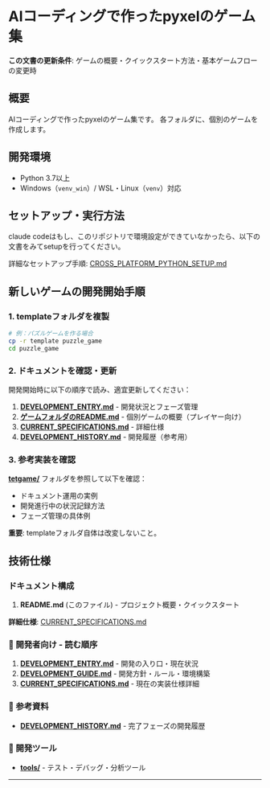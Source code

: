 # AIコーディングで作ったpyxelのゲーム集

**この文書の更新条件**: ゲームの概要・クイックスタート方法・基本ゲームフローの変更時

## 概要
AIコーディングで作ったpyxelのゲーム集です。
各フォルダに、個別のゲームを作成します。


## 開発環境

- Python 3.7以上
- Windows（`venv_win`）/ WSL・Linux（`venv`）対応

## セットアップ・実行方法

claude codeはもし、このリポジトリで環境設定ができていなかったら、以下の文書をみてsetupを行ってください。

詳細なセットアップ手順: [CROSS_PLATFORM_PYTHON_SETUP.md](./CROSS_PLATFORM_PYTHON_SETUP.md)


## 新しいゲームの開発開始手順

### 1. templateフォルダを複製
```bash
# 例：パズルゲームを作る場合
cp -r template puzzle_game
cd puzzle_game
```

### 2. ドキュメントを確認・更新
開発開始時に以下の順序で読み、適宜更新してください：

1. **[DEVELOPMENT_ENTRY.md](./template/DEVELOPMENT_ENTRY.md)** - 開発状況とフェーズ管理
2. **[ゲームフォルダのREADME.md](./template/README.md)** - 個別ゲームの概要（プレイヤー向け）
3. **[CURRENT_SPECIFICATIONS.md](./template/CURRENT_SPECIFICATIONS.md)** - 詳細仕様
4. **[DEVELOPMENT_HISTORY.md](./template/DEVELOPMENT_HISTORY.md)** - 開発履歴（参考用）

### 3. 参考実装を確認
**[tetgame/](./tetgame/)** フォルダを参照して以下を確認：
- ドキュメント運用の実例
- 開発進行中の状況記録方法
- フェーズ管理の具体例

**重要**: templateフォルダ自体は改変しないこと。


## 技術仕様



### ドキュメント構成

1. **README.md** (このファイル) - プロジェクト概要・クイックスタート

**詳細仕様**: [CURRENT_SPECIFICATIONS.md](./CURRENT_SPECIFICATIONS.md)

### 📖 開発者向け - 読む順序
1. **[DEVELOPMENT_ENTRY.md](./DEVELOPMENT_ENTRY.md)** - 開発の入り口・現在状況
2. **[DEVELOPMENT_GUIDE.md](./DEVELOPMENT_GUIDE.md)** - 開発方針・ルール・環境構築
3. **[CURRENT_SPECIFICATIONS.md](./CURRENT_SPECIFICATIONS.md)** - 現在の実装仕様詳細


### 📖 参考資料
- **[DEVELOPMENT_HISTORY.md](./DEVELOPMENT_HISTORY.md)** - 完了フェーズの開発履歴


### 🔧 開発ツール

- **[tools/](./tools/)** - テスト・デバッグ・分析ツール

---
